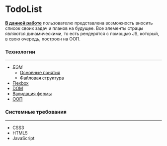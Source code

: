 # TodoList

**<ins>[В данной работе](https://levineye13.github.io/TodoList/)</ins>** пользователю представлена возможность вносить список своих задач и планов на будущее.
Все элементы страцы являются динамическими, то есть рендерятся с помощью JS, который, в свою очередь, построен на ООП.

### Технологии

---

- _БЭМ_
  - [Основные понятия](https://ru.bem.info/methodology/key-concepts/)
  - [Файловая структура](https://ru.bem.info/methodology/filestructure/)
- [Flexbox](https://www.w3.org/TR/css-flexbox-1/)
- [DOM](https://developer.mozilla.org/ru/docs/DOM/DOM_Reference/%D0%92%D0%B2%D0%B5%D0%B4%D0%B5%D0%BD%D0%B8%D0%B5)
- [Валидация формы](https://developer.mozilla.org/ru/docs/Learn/HTML/Forms/%D0%92%D0%B0%D0%BB%D0%B8%D0%B4%D0%B0%D1%86%D0%B8%D1%8F_%D1%84%D0%BE%D1%80%D0%BC%D1%8B)
- [ООП](https://developer.mozilla.org/ru/docs/Web/JavaScript/Introduction_to_Object-Oriented_JavaScript)

### Системные требования

---

- CSS3
- HTML5
- JavaScript
